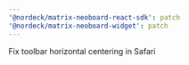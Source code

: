 ```yaml
---
'@nordeck/matrix-neoboard-react-sdk': patch
'@nordeck/matrix-neoboard-widget': patch
---
```


Fix toolbar horizontal centering in Safari

